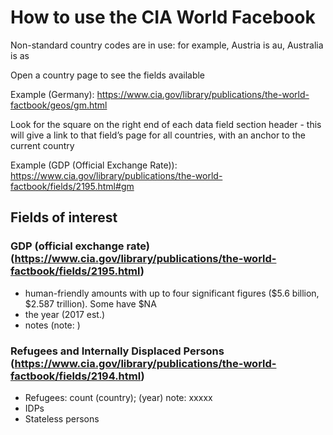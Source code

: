 # How to use the CIA World Facebook

Non-standard country codes are in use: for example, Austria is au, Australia is as

Open a country page to see the fields available

Example (Germany): https://www.cia.gov/library/publications/the-world-factbook/geos/gm.html

Look for the square on the right end of each data field section header - this will give a link to that field’s page for all countries, with an anchor to the current country

Example (GDP (Official Exchange Rate)): https://www.cia.gov/library/publications/the-world-factbook/fields/2195.html#gm



## Fields of interest

### GDP (official exchange rate) (https://www.cia.gov/library/publications/the-world-factbook/fields/2195.html)
- human-friendly amounts with up to four significant figures ($5.6 billion, $2.587 trillion). Some have $NA
- the year (2017 est.)
- notes (note: )

### Refugees and Internally Displaced Persons (https://www.cia.gov/library/publications/the-world-factbook/fields/2194.html)
- Refugees: count (country); (year) note: xxxxx
- IDPs
- Stateless persons